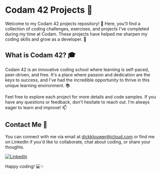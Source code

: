 # Codam 42 Projects 🚀

Welcome to my Codam 42 projects repository! 👋 Here, you'll find a collection of coding challenges, exercises, and projects I've completed during my time at Codam. These projects have helped me sharpen my coding skills and grow as a developer. 🌟

## What is Codam 42? 🎓

Codam 42 is an innovative coding school where learning is self-paced, peer-driven, and free. It's a place where passion and dedication are the keys to success, and I've had the incredible opportunity to thrive in this unique learning environment. 📚

Feel free to explore each project for more details and code samples. If you have any questions or feedback, don't hesitate to reach out. I'm always eager to learn and improve! 📫

## Contact Me 📧

You can connect with me via email at [dickklouwer@icloud.com](mailto:your_email@example.com) or find me on LinkedIn
 if you'd like to collaborate, chat about coding, or share your thoughts.

 [![LinkedIn](https://img.shields.io/badge/LinkedIn-Connect-blue?style=for-the-badge&logo=linkedin&logoColor=white)](https://www.linkedin.com/in/dick-k-0193461a4/)

Happy coding! 💻✨
